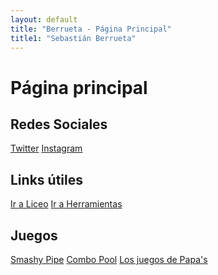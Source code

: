```yaml
---
layout: default
title: "Berrueta - Página Principal"
title1: "Sebastián Berrueta"
---
```


# Página principal

<div class="container-wrapper">
  <div class="custom-container">
    <h2>Redes Sociales</h2>
    <div class="social-links">
      <a href="https://twitter.com/berruetx" class="social-btn twitter">Twitter</a>
      <a href="https://instagram.com/berruetx" class="social-btn instagram">Instagram</a>
    </div>
  </div>

  <div class="custom-container">
    <h2>Links útiles</h2>
    <div class="useful-links">
      <a href="https://liceo.berrueta.xyz" class="useful-btn main-btn">Ir a Liceo</a>
      <a href="https://tools.berrueta.xyz" class="useful-btn main-btn">Ir a Herramientas</a>
    </div>
  </div>

  <div class="custom-container">
    <h2>Juegos</h2>
    <div class="useful-links">
      <a href="/juegos/flappy/" class="game-btn flappy">Smashy Pipe</a>
      <a href="/juegos/combopool/" class="game-btn cpool">Combo Pool</a>
      <a href="/juegos/papas/" class="game-btn papas">Los juegos de Papa's</a>
    </div>
  </div>
</div>